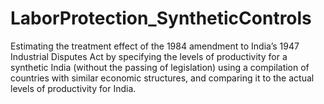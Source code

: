 # LaborProtection_SyntheticControls
Estimating the treatment effect of the 1984 amendment to India’s 1947 Industrial Disputes Act by specifying the levels of productivity for a synthetic India (without the passing of legislation) using a compilation of countries with similar economic structures, and comparing it to the actual levels of productivity for India. 
